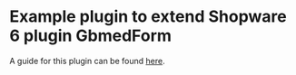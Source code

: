 # Example plugin to extend Shopware 6 plugin GbmedForm

A guide for this plugin can be found [here](https://www.gb-media.biz/de/shopware-plugins/newsletterformular-mit-google-recaptcha.html).
